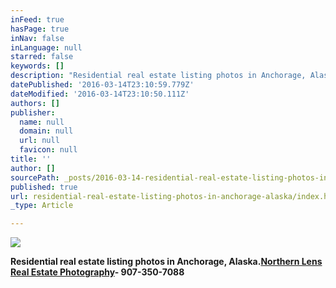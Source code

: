```yaml
---
inFeed: true
hasPage: true
inNav: false
inLanguage: null
starred: false
keywords: []
description: "Residential real estate listing photos in Anchorage, Alaska.\_Northern Lens Real Estate Photography- 907-350-7088"
datePublished: '2016-03-14T23:10:59.779Z'
dateModified: '2016-03-14T23:10:50.111Z'
authors: []
publisher:
  name: null
  domain: null
  url: null
  favicon: null
title: ''
author: []
sourcePath: _posts/2016-03-14-residential-real-estate-listing-photos-in-anchorage-alaska.md
published: true
url: residential-real-estate-listing-photos-in-anchorage-alaska/index.html
_type: Article

---
```

![](https://the-grid-user-content.s3-us-west-2.amazonaws.com/b41f88f3-533e-474b-a274-4fc1bf22c2e3.jpg)

**Residential real estate listing photos in Anchorage, Alaska.[Northern Lens Real Estate Photography][0]- 907-350-7088**

[0]: https://app.thegrid.io/posts/19e165a6-4f3f-4cf0-9bf8-4263f4435fc9/www.northernlensphoto.com